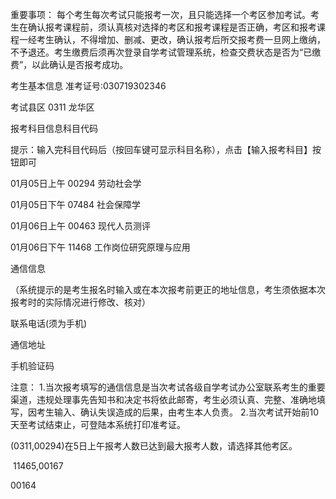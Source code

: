 重要事项： 每个考生每次考试只能报考一次，且只能选择一个考区参加考试。考生在确认报考课程前，须认真核对选择的考区和报考课程是否正确，考区和报考课程一经考生确认，不得增加、删减、更改，确认报考后所交报考费一旦网上缴纳，不予退还。考生缴费后须再次登录自学考试管理系统，检查交费状态是否为“已缴费”，以此确认是否报考成功。

考生基本信息 准考证号:030719302346

考试县区 0311 龙华区

报考科目信息科目代码

提示：输入完科目代码后（按回车键可显示科目名称），点击【输入报考科目】按钮即可

01月05日上午    00294   劳动社会学

01月05日下午    07484   社会保障学

01月06日上午     00463  现代人员测评

01月06日下午     11468  工作岗位研究原理与应用

通信信息

（系统提示的是考生报名时输入或在本次报考前更正的地址信息，考生须依据本次报考时的实际情况进行修改、核对）

联系电话(须为手机)

通信地址

手机验证码

 

注意： 
1.当次报考填写的通信信息是当次考试各级自学考试办公室联系考生的重要渠道，违规处理事先告知书和决定书将依此邮寄，考生必须认真、完整、准确地填写，因考生输入、确认失误造成的后果，由考生本人负责。 
2.当次考试开始前10天至考试结束止，可登陆本系统打印准考证。



(0311,00294)在5日上午报考人数已达到最大报考人数，请选择其他考区。

​           11465,00167

00164

      